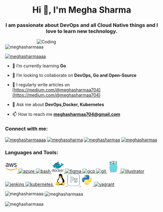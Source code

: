 <h1 align="center">Hi 👋, I'm Megha Sharma</h1>
<h3 align="center">I am passionate about DevOps and all Cloud Native things and I love to learn new technology.</h3>

<img align="right" alt="Coding" width="400" src="https://proeffico.com/wp-content/uploads/2022/07/devOps-cloud-native-1.gif">

<p align="left"> <img src="https://komarev.com/ghpvc/?username=meghasharmaaa&label=Profile%20views&color=0e75b6&style=flat" alt="meghasharmaaa" /> </p>

<p align="left"> <a href="https://twitter.com/meghasharmaaaa" target="blank"><img src="https://img.shields.io/twitter/follow/meghasharmaaaa?logo=twitter&style=for-the-badge" alt="meghasharmaaaa" /></a> </p>

- 🌱 I’m currently learning **Go**

- 👯 I’m looking to collaborate on **DevOps, Go and Open-Source**

- 📝 I regularly write articles on [https://medium.com/@meghasharmaa704](https://medium.com/@meghasharmaa704)

- 💬 Ask me about **DevOps,Docker, Kubernetes**

- 📫 How to reach me **meghasharmaa704@gmail.com**

<h3 align="left">Connect with me:</h3>
<p align="left">
<a href="https://twitter.com/meghasharmaaaa" target="blank"><img align="center" src="https://raw.githubusercontent.com/rahuldkjain/github-profile-readme-generator/master/src/images/icons/Social/twitter.svg" alt="meghasharmaaaa" height="30" width="40" /></a>
<a href="https://linkedin.com/in/meghassharma" target="blank"><img align="center" src="https://raw.githubusercontent.com/rahuldkjain/github-profile-readme-generator/master/src/images/icons/Social/linked-in-alt.svg" alt="meghassharma" height="30" width="40" /></a>
<a href="https://hashnode.com/meghasharmaa" target="blank"><img align="center" src="https://raw.githubusercontent.com/rahuldkjain/github-profile-readme-generator/master/src/images/icons/Social/hashnode.svg" alt="meghasharmaa" height="30" width="40" /></a>
<a href="https://medium.com/meghasharmaa" target="blank"><img align="center" src="https://raw.githubusercontent.com/rahuldkjain/github-profile-readme-generator/master/src/images/icons/Social/medium.svg" alt="meghasharmaa" height="30" width="40" /></a>
</p>

<h3 align="left">Languages and Tools:</h3>
<p align="left"> <a href="https://aws.amazon.com" target="_blank" rel="noreferrer"> <img src="https://raw.githubusercontent.com/devicons/devicon/master/icons/amazonwebservices/amazonwebservices-original-wordmark.svg" alt="aws" width="40" height="40"/> </a> <a href="https://azure.microsoft.com/en-in/" target="_blank" rel="noreferrer"> <img src="https://www.vectorlogo.zone/logos/microsoft_azure/microsoft_azure-icon.svg" alt="azure" width="40" height="40"/> </a> <a href="https://www.gnu.org/software/bash/" target="_blank" rel="noreferrer"> <img src="https://www.vectorlogo.zone/logos/gnu_bash/gnu_bash-icon.svg" alt="bash" width="40" height="40"/> </a> <a href="https://www.docker.com/" target="_blank" rel="noreferrer"> <img src="https://raw.githubusercontent.com/devicons/devicon/master/icons/docker/docker-original-wordmark.svg" alt="docker" width="40" height="40"/> </a> <a href="https://www.figma.com/" target="_blank" rel="noreferrer"> <img src="https://www.vectorlogo.zone/logos/figma/figma-icon.svg" alt="figma" width="40" height="40"/> </a> <a href="https://cloud.google.com" target="_blank" rel="noreferrer"> <img src="https://www.vectorlogo.zone/logos/google_cloud/google_cloud-icon.svg" alt="gcp" width="40" height="40"/> </a> <a href="https://git-scm.com/" target="_blank" rel="noreferrer"> <img src="https://www.vectorlogo.zone/logos/git-scm/git-scm-icon.svg" alt="git" width="40" height="40"/> </a> <a href="https://golang.org" target="_blank" rel="noreferrer"> <img src="https://raw.githubusercontent.com/devicons/devicon/master/icons/go/go-original.svg" alt="go" width="40" height="40"/> </a> <a href="https://www.adobe.com/in/products/illustrator.html" target="_blank" rel="noreferrer"> <img src="https://www.vectorlogo.zone/logos/adobe_illustrator/adobe_illustrator-icon.svg" alt="illustrator" width="40" height="40"/> </a> <a href="https://www.jenkins.io" target="_blank" rel="noreferrer"> <img src="https://www.vectorlogo.zone/logos/jenkins/jenkins-icon.svg" alt="jenkins" width="40" height="40"/> </a> <a href="https://kubernetes.io" target="_blank" rel="noreferrer"> <img src="https://www.vectorlogo.zone/logos/kubernetes/kubernetes-icon.svg" alt="kubernetes" width="40" height="40"/> </a> <a href="https://www.linux.org/" target="_blank" rel="noreferrer"> <img src="https://raw.githubusercontent.com/devicons/devicon/master/icons/linux/linux-original.svg" alt="linux" width="40" height="40"/> </a> <a href="https://www.photoshop.com/en" target="_blank" rel="noreferrer"> <img src="https://raw.githubusercontent.com/devicons/devicon/master/icons/photoshop/photoshop-line.svg" alt="photoshop" width="40" height="40"/> </a> <a href="https://www.python.org" target="_blank" rel="noreferrer"> <img src="https://raw.githubusercontent.com/devicons/devicon/master/icons/python/python-original.svg" alt="python" width="40" height="40"/> </a> <a href="https://www.vagrantup.com/" target="_blank" rel="noreferrer"> <img src="https://www.vectorlogo.zone/logos/vagrantup/vagrantup-icon.svg" alt="vagrant" width="40" height="40"/> </a> </p>

<p><img align="left" src="https://github-readme-stats.vercel.app/api/top-langs?username=meghasharmaaa&show_icons=true&locale=en&layout=compact" alt="meghasharmaaa" /></p>

<p>&nbsp;<img align="center" src="https://github-readme-stats.vercel.app/api?username=meghasharmaaa&show_icons=true&locale=en" alt="meghasharmaaa" /></p>

<p><img align="center" src="https://github-readme-streak-stats.herokuapp.com/?user=meghasharmaaa&" alt="meghasharmaaa" /></p>

